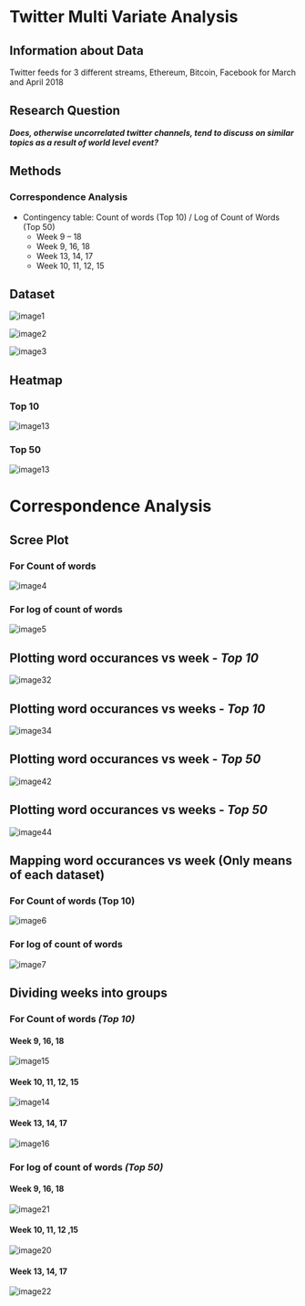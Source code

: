
# Twitter Multi Variate Analysis

## Information about Data
Twitter feeds for 3 different streams, Ethereum, Bitcoin, Facebook for March and April 2018

## Research Question 

***Does, otherwise uncorrelated twitter channels, tend to discuss on similar topics as a result of world level event?***

## Methods

### Correspondence Analysis
* Contingency table: Count of words (Top 10) / Log of Count of Words (Top 50)
    + Week 9 – 18
    + Week 9, 16, 18
    + Week 13, 14, 17
    + Week 10, 11, 12, 15


## Dataset

![image1](data/images/image1.png)

![image2](data/images/image1.png)

![image3](data/images/image3.png)

## Heatmap
### Top 10
![image13](data/images/image13.png)

### Top 50
![image13](data/images/image12.png)

# Correspondence Analysis
## Scree Plot
### For Count of words

![image4](data/images/image4.png)

### For log of count of words

![image5](data/images/image5.png)

## Plotting word occurances vs week - *Top 10*
![image32](data/images/image32.png)

## Plotting word occurances vs weeks - *Top 10*
![image34](data/images/image34.png)

## Plotting word occurances vs week - *Top 50*
![image42](data/images/image42.png)

## Plotting word occurances vs weeks - *Top 50*
![image44](data/images/image44.png)

## Mapping word occurances vs week (Only means of each dataset)
### For Count of words (Top 10)
![image6](data/images/image6.png)

### For log of count of words
![image7](data/images/image7.png)

## Dividing weeks into groups
### For Count of words *(Top 10)*
#### Week 9, 16, 18
![image15](data/images/image15.png)
#### Week 10, 11, 12, 15
![image14](data/images/image14.png)
#### Week 13, 14, 17
![image16](data/images/image16.png)

### For log of count of words *(Top 50)*
#### Week 9, 16, 18
![image21](data/images/image21.png)

#### Week 10, 11, 12 ,15
![image20](data/images/image20.png)

#### Week 13, 14, 17
![image22](data/images/image22.png)
